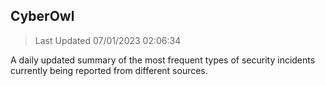 ## CyberOwl 
> Last Updated 07/01/2023 02:06:34 


A daily updated summary of the most frequent types of security incidents currently being reported from different sources.

